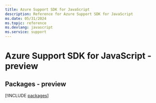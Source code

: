 ```yaml
---
title: Azure Support SDK for JavaScript
description: Reference for Azure Support SDK for JavaScript
ms.date: 05/31/2024
ms.topic: reference
ms.devlang: javascript
ms.service: support
---
```

# Azure Support SDK for JavaScript - preview
## Packages - preview
[!INCLUDE [packages](support-index.md)]